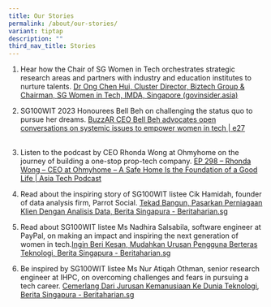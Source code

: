 ```yaml
---
title: Our Stories
permalink: /about/our-stories/
variant: tiptap
description: ""
third_nav_title: Stories
---
```

<p></p>
<ol data-tight="true" class="tight">
<li>
<p>Hear how the Chair of SG Women in Tech orchestrates strategic research
areas and partners with industry and education institutes to nurture talents.
<a href="https://govinsider.asia/intl-en/article/dr-ong-chen-hui-cluster-director-biztech-group-chairman-sg-women-in-tech-imda-singapore-women-in-govtech-2021" rel="noopener noreferrer nofollow" target="_blank">Dr Ong Chen Hui, Cluster Director, Biztech Group &amp; Chairman, SG Women
in Tech, IMDA, Singapore (govinsider.asia)</a>
</p>
<p></p>
</li>
<li>
<p>SG100WIT 2023 Honourees Bell Beh on challenging the status quo to pursue
her dreams. <a href="https://e27.co/buzzar-ceo-bell-beh-advocates-open-conversations-on-systemic-issues-to-empower-women-in-tech-20230913/" rel="noopener noreferrer nofollow" target="_blank">BuzzAR CEO Bell Beh advocates open conversations on systemic issues to empower women in tech | e27</a> 
<br>
<br>
</p>
</li>
<li>
<p>Listen to the podcast by CEO Rhonda Wong at Ohmyhome on the journey of
building a one-stop prop-tech company. <a href="https://asiatechpodcast.com/2023/10/18/ep-298-rhonda-wong-ceo-at-ohmyhome-a-safe-home-is-the-foundation-of-a-good-life/" rel="noopener noreferrer nofollow" target="_blank">EP 298 – Rhonda Wong – CEO at Ohmyhome – A Safe Home Is the Foundation of a Good Life | Asia Tech Podcast</a>
</p>
<p></p>
</li>
<li>
<p>Read about the inspiring story of SG100WIT listee Cik Hamidah, founder
of data analysis firm, Parrot Social. <a href="https://www.beritaharian.sg/setempat/tekad-bangun-pasarkan-perniagaan-klien-dengan-analisis-data" rel="noopener noreferrer nofollow" target="_blank">Tekad Bangun, Pasarkan Perniagaan Klien Dengan Analisis Data, Berita Singapura - Beritaharian.sg</a>
</p>
<p></p>
</li>
<li>
<p>Read about SG100WIT listee Ms Nadhira Salsabila, software engineer at
PayPal, on making an impact and inspiring the next generation of women
in tech.<a href="https://www.beritaharian.sg/setempat/ingin-beri-kesan-mudahkan-urusan-pengguna-berteras-teknologi" rel="noopener noreferrer nofollow" target="_blank">Ingin Beri Kesan, Mudahkan Urusan Pengguna Berteras Teknologi, Berita Singapura - Beritaharian.sg</a>
</p>
<p></p>
</li>
<li>
<p>Be inspired by SG100WIT listee Ms Nur Atiqah Othman, senior research engineer
at IHPC, on overcoming challenges and fears in pursuing a tech career.
<a href="https://www.beritaharian.sg/setempat/cemerlang-dari-jurusan-kemanusiaan-ke-dunia-teknologi" rel="noopener noreferrer nofollow" target="_blank">Cemerlang Dari Jurusan Kemanusiaan Ke Dunia Teknologi, Berita Singapura
- Beritaharian.sg</a>
</p>
</li>
</ol>
<p></p>